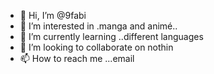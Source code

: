 - 👋 Hi, I’m @9fabi
- 👀 I’m interested in .manga and animé..
- 🌱 I’m currently learning ..different languages
- 💞️ I’m looking to collaborate on nothin
- 📫 How to reach me ...email

<!---
9fabi/9fabi is a ✨ special ✨ repository because its `README.md` (this file) appears on your GitHub profile.
You can click the Preview link to take a look at your changes.
--->
